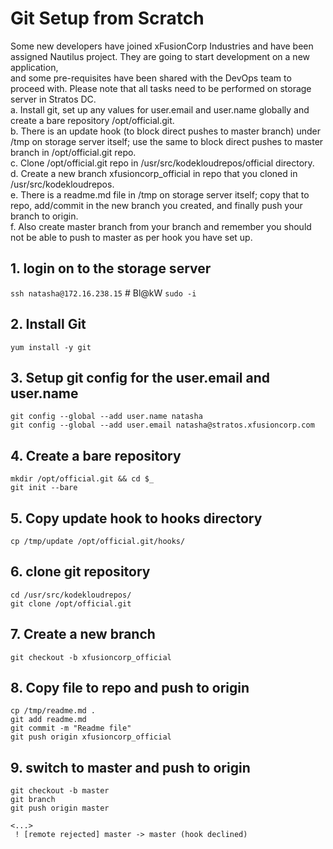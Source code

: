 # Git Setup from Scratch
Some new developers have joined xFusionCorp Industries and have been assigned Nautilus project. They are going to start development on a new application,  
and some pre-requisites have been shared with the DevOps team to proceed with. Please note that all tasks need to be performed on storage server in Stratos DC.  
a. Install git, set up any values for user.email and user.name globally and create a bare repository /opt/official.git.  
b. There is an update hook (to block direct pushes to master branch) under /tmp on storage server itself; use the same to block direct pushes to master branch in /opt/official.git repo.  
c. Clone /opt/official.git repo in /usr/src/kodekloudrepos/official directory.  
d. Create a new branch xfusioncorp_official in repo that you cloned in /usr/src/kodekloudrepos.  
e. There is a readme.md file in /tmp on storage server itself; copy that to repo, add/commit in the new branch you created, and finally push your branch to origin.  
f. Also create master branch from your branch and remember you should not be able to push to master as per hook you have set up.


## 1.  login on to the storage server
`ssh natasha@172.16.238.15`    # Bl@kW
`sudo -i`

## 2. Install Git
`yum install -y git`

## 3. Setup git config for the user.email and user.name
`git config --global --add user.name natasha`  
`git config --global --add user.email natasha@stratos.xfusioncorp.com`


## 4. Create a bare repository
`mkdir /opt/official.git && cd $_`  
`git init --bare`


## 5. Copy update hook to hooks directory
`cp /tmp/update /opt/official.git/hooks/`


## 6. clone git repository
`cd /usr/src/kodekloudrepos/`  
`git clone /opt/official.git`  


## 7. Create a new branch
`git checkout -b xfusioncorp_official`


## 8. Copy file to repo and push to origin
`cp /tmp/readme.md .`  
`git add readme.md`  
`git commit -m "Readme file"`  
`git push origin xfusioncorp_official`


## 9. switch to master and push to origin
`git checkout -b master`  
`git branch`  
`git push origin master`  
```console
<...>
 ! [remote rejected] master -> master (hook declined)
```

